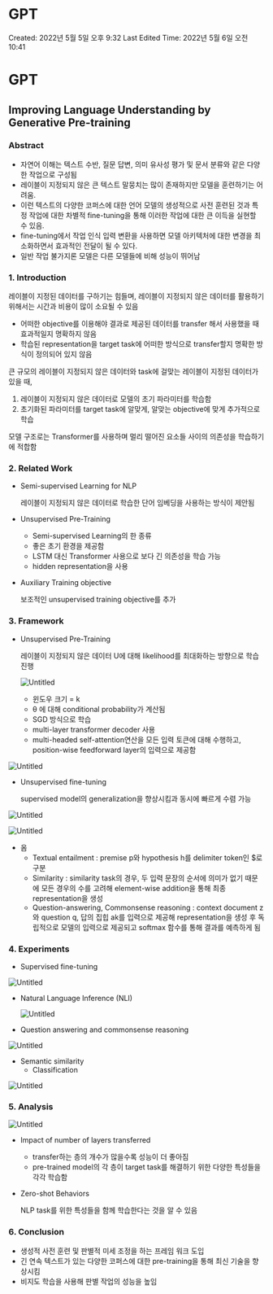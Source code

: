 # GPT

Created: 2022년 5월 5일 오후 9:32
Last Edited Time: 2022년 5월 6일 오전 10:41

# GPT

## Improving Language Understanding by Generative Pre-training

### Abstract

- 자연어 이해는 텍스트 수반, 질문 답변, 의미 유사성 평가 및 문서 분류와 같은 다양한 작업으로 구성됨
- 레이블이 지정되지 않은 큰 텍스트 말뭉치는 많이 존재하지만 모델을 훈련하기는 어려움.
- 이런 텍스트의 다양한 코퍼스에 대한 언어 모델의 생성적으로 사전 훈련된 것과 특정 작업에 대한 차별적 fine-tuning을 통해 이러한 작업에 대한 큰 이득을 실현할 수 있음.
- fine-tuning에서 작업 인식 입력 변환을 사용하면 모델 아키텍처에 대한 변경을 최소화하면서 효과적인 전달이 될 수 있다.
- 일반 작업 불가지론 모델은 다른 모델들에 비해 성능이 뛰어남

### 1. Introduction

레이블이 지정된 데이터를 구하기는 힘들며, 레이블이 지정되지 않은 데이터를 활용하기 위해서는 시간과 비용이 많이 소요될 수 있음

- 어떠한 objective를 이용해야 결과로 제공된 데이터를 transfer 해서 사용했을 때 효과적일지 명확하지 않음
- 학습된 representation을 target task에 어떠한 방식으로 transfer할지 명확한 방식이 정의되어 있지 않음

큰 규모의 레이블이 지정되지 않은 데이터와 task에 걸맞는 레이블이 지정된 데이터가 있을 때,

1. 레이블이 지정되지 않은 데이터로 모델의 초기 파라미터를 학습함
2. 초기화된 파라미터를 target task에 알맞게, 알맞는 objective에 맞게 추가적으로 학습

모델 구조로는 Transformer를 사용하며 멀리 떨어진 요소들 사이의 의존성을 학습하기에 적합함

### 2. Related Work

- Semi-supervised Learning for NLP
    
    레이블이 지정되지 않은 데이터로 학습한 단어 임베딩을 사용하는 방식이 제안됨
    
- Unsupervised Pre-Training
    - Semi-supervised Learning의 한 종류
    - 좋은 초기 환경을 제공함
    - LSTM 대신 Transformer 사용으로 보다 긴 의존성을 학습 가능
    - hidden representation을 사용
- Auxiliary Training objective
    
    보조적인 unsupervised training objective를 추가
    

### 3. Framework

- Unsupervised Pre-Training
    
    레이블이 지정되지 않은 데이터 U에 대해 likelihood를 최대화하는 방향으로 학습 진행
    
    ![Untitled](Untitled.png)
    
    - 윈도우 크기 = k
    - θ 에 대해 conditional probability가 계산됨
    - SGD 방식으로 학습
    - multi-layer transformer decoder 사용
    - multi-headed self-attention연산을 모든 입력 토큰에 대해 수행하고, position-wise feedforward layer의 입력으로 제공함

![Untitled](Untitled%201.png)

- Unsupervised fine-tuning
    
    supervised model의 generalization을 향상시킴과 동시에 빠르게 수렴 가능
    

![Untitled](Untitled%202.png)

![Untitled](Untitled%203.png)

- 옴
    - Textual entailment : premise p와 hypothesis h를 delimiter token인 $로 구분
    - Similarity : similarity task의 경우, 두 입력 문장의 순서에 의미가 없기 때문에 모든 경우의 수를 고려해 element-wise addition을 통해 최종 representation을 생성
    - Question-answering, Commonsense reasoning : context document z와 question q, 답의 집힙 ak를 입력으로 제공해 representation을 생성 후 독립적으로 모델의 입력으로 제공되고 softmax 함수를 통해 결과를 예측하게 됨

### 4. Experiments

- Supervised fine-tuning

![Untitled](Untitled%204.png)

- Natural Language Inference (NLI)
    
    ![Untitled](Untitled%205.png)
    
- Question answering and commonsense reasoning

![Untitled](Untitled%206.png)

- Semantic similarity
    - Classification

![Untitled](Untitled%207.png)

### 5. Analysis

![Untitled](Untitled%208.png)

- Impact of number of layers transferred
    - transfer하는 층의 개수가 많을수록 성능이 더 좋아짐
    - pre-trained model의 각 층이 target task를 해결하기 위한 다양한 특성들을 각각 학습함
- Zero-shot Behaviors
    
    NLP task를 위한 특성들을 함께 학습한다는 것을 알 수 있음
    

### 6. Conclusion

- 생성적 사전 훈련 및 판별적 미세 조정을 하는 프레임 워크 도입
- 긴 연속 텍스트가 있는 다양한 코퍼스에 대한 pre-training을 통해 최신 기술을 향상시킴
- 비지도 학습을 사용해 판별 작업의 성능을 높임